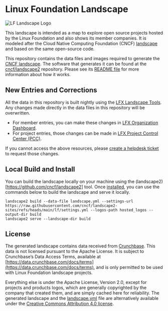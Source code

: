 # Linux Foundation Landscape

![LF Landscape Logo](https://landscape.linuxfoundation.org/images/left-logo.svg)

This landscape is intended as a map to explore open source projects hosted by the Linux Foundation and also shows its member companies. It is modeled after the Cloud Native Computing Foundation (CNCF) [landscape](https://landscape.cncf.io) and based on the same open-source code.

This repository contains the data files and images required to generate the [CNCF landscape](https://landscape.cncf.io). The software that generates it can be found at the [cncf/landscape2](https://github.com/cncf/landscape2) repository. Please see its [README file](https://github.com/cncf/landscape2#landscape2) for more information about how it works.

## New Entries and Corrections

All the data in this repository is built nightly using the [LFX Landscape Tools](https://github.com/jmertic/lfx-landscape-tools). Any changes made directly in the data files in this repository will be overwritten.

- For member entries, you can make these changes in [LFX Organization Dashboard](https://docs.linuxfoundation.org/lfx/organization-dashboard/organization-profile).
- For project entries, those changes can be made in [LFX Project Control Center (PCC)](https://docs.linuxfoundation.org/lfx/project-control-center/v2-latest-version/operations/project-definition).

If you cannot access the above resources, please [create a helpdesk ticket](https://members.linuxfoundation.org) to request those changes.

## Local Build and Install

You can build the landscape locally on your machine using the (landscape2)[https://github.com/cncf/landscape2] tool. Once [installed](https://github.com/cncf/landscape2?tab=readme-ov-file#installation), you can use the commands below to build the landscape and serve it locally.

```shell
landscape2 build --data-file landscape.yml --settings-url https://raw.githubusercontent.com/cncf/landscape2-sites/refs/heads/main/lf/settings.yml --logos-path hosted_logos --output-dir build
landscape2 serve --landscape-dir build
```

## License

The generated landscape contains data received from [Crunchbase](http://www.crunchbase.com). This data is not licensed pursuant to the Apache License. It is subject to Crunchbase’s Data Access Terms, available at [https://data.crunchbase.com/docs/terms](https://data.crunchbase.com/docs/terms), and is only permitted to be used with Linux Foundation landscape projects.

Everything else is under the Apache License, Version 2.0, except for projects and products logos, which are generally copyrighted by the company that created them, and are simply cached here for reliability. The generated landscape and the [landscape.yml](landscape.yml) file are alternatively available under the [Creative Commons Attribution 4.0 license](https://creativecommons.org/licenses/by/4.0/).
